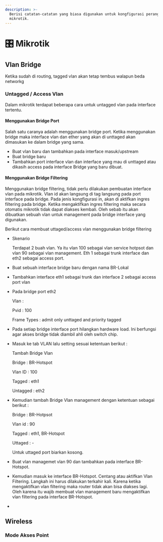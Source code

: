 ```yaml
---
description: >-
  Berisi catatan-catatan yang biasa digunakan untuk kongfigurasi perangkat
  mikrotik.
---
```


# 🎛 Mikrotik



## Vlan Bridge

Ketika sudah di routing, tagged vlan akan tetap tembus walapun beda networkg

### Untagged / Access Vlan

Dalam mikrotik terdapat beberapa cara untuk untagged vlan pada interface tertentu.&#x20;

#### Menggunakan  Bridge Port

Salah satu caranya adalah menggunakan bridge port. Ketika menggunakan bridge maka interface vlan dan ether yang akan di unttaged akan dimasukan ke dalam bridge yang sama.

* Buat vlan baru dan tambahkan pada interface masuk/upstream
* Buat bridge baru
* Tambahkan port interface vlan dan interface yang mau di unttaged atau dikasih access pada interface Bridge yang baru dibuat.

#### Menggunakan  Bridge Filtering

Menggunakan bridge filtering, tidak perlu dilakukan pembuatan interface vlan pada mikrotik. Vlan id akan langsung di tag langsung pada port interface pada bridge. Pada jenis kongfigurasi in, akan di aktifkan ingres filtering pada bridge. Ketika mengaktifkan ingres filtering maka secara otomatis mikrotik tidak dapat diakses kembali. Oleh sebab itu akan dibuatkan sebuah vlan untuk management pada bridge interface yang digunakan.

Berikut cara membuat uttaged/access vlan menggunakan bridge filtering&#x20;

*   Skenario

    Terdapat 2 buah vlan. Ya itu vlan 100 sebagai vlan service hotpsot dan vlan 90 sebagai vlan management. Eth 1 sebagai trunk interface dan eth2 sebagai access port.
* Buat sebuah interface bridge baru dengan nama BR-Lokal
* Tambahkan interface eth1 sebagai trunk dan interface 2 sebagai access port vlan
*   Pada bridge port eth2&#x20;

    Vlan :&#x20;

    Pvid : 100

    Frame Types : admit only unttaged and priority tagged
* Pada setiap bridge interface port hilangkan hardware load. Ini berfungsi agar akses bridge tidak diambil ahli oleh switch chip.
*   Masuk ke tab VLAN lalu setting sesuai ketentuan berikut :&#x20;

    Tambah Bridge Vlan&#x20;

    Bridge : BR-Hotspot

    Vlan ID : 100

    Tagged : eth1

    Untagged : eth2
*   Kemudian tambah Bridge Vlan management dengan ketentuan sebagai berikut :&#x20;

    Bridge : BR-Hotpsot

    Vlan id : 90

    Tagged : eth1, BR-Hotspot

    Uttaged : -

    Untuk uttaged port biarkan kosong.
* Buat vlan managemet vlan 90 dan tambahkan pada interface BR-Hotspot.
* Kemudian masuk ke interface BR-Hotspot. Centang atau aktifkan Vlan Filtering. Langkah ini harus dilakukan terkahir kali. Karena ketika mengaktifkan vlan filtering maka router tidak akan bisa diakses lagi. Oleh karena itu wajib membuat vlan management baru mengaktifkan vlan filtering pada interface BR-Hotspot.
*

## Wireless

### Mode Akses Point

